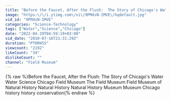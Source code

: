 ```yaml
---
title: "Before the Faucet, After the Flush:  The Story of Chicago's Water"
image: "https:\/\/i.ytimg.com\/vi\/9PM4sN-IMVE\/hqdefault.jpg"
vid_id: "9PM4sN-IMVE"
categories: "Science-Technology"
tags: ["Water","Science","Chicago"]
date: "2022-04-29T04:59:19+03:00"
vid_date: "2010-07-16T21:31:29Z"
duration: "PT6M45S"
viewcount: "2192"
likeCount: "34"
dislikeCount: ""
channel: "Field Museum"
---
```

{% raw %}Before the Faucet, After the Flush:  The Story of Chicago's Water Water Science Chicago Field Museum The Field Museum Field Museum of Natural History Natural History Natural History Museum Museum Chicago history history conservation{% endraw %}

